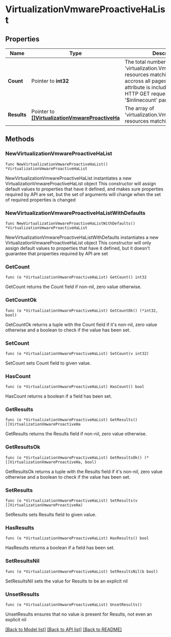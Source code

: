 # VirtualizationVmwareProactiveHaList

## Properties

Name | Type | Description | Notes
------------ | ------------- | ------------- | -------------
**Count** | Pointer to **int32** | The total number of &#39;virtualization.VmwareProactiveHa&#39; resources matching the request, accross all pages. The &#39;Count&#39; attribute is included when the HTTP GET request includes the &#39;$inlinecount&#39; parameter. | [optional] 
**Results** | Pointer to [**[]VirtualizationVmwareProactiveHa**](VirtualizationVmwareProactiveHa.md) | The array of &#39;virtualization.VmwareProactiveHa&#39; resources matching the request. | [optional] 

## Methods

### NewVirtualizationVmwareProactiveHaList

`func NewVirtualizationVmwareProactiveHaList() *VirtualizationVmwareProactiveHaList`

NewVirtualizationVmwareProactiveHaList instantiates a new VirtualizationVmwareProactiveHaList object
This constructor will assign default values to properties that have it defined,
and makes sure properties required by API are set, but the set of arguments
will change when the set of required properties is changed

### NewVirtualizationVmwareProactiveHaListWithDefaults

`func NewVirtualizationVmwareProactiveHaListWithDefaults() *VirtualizationVmwareProactiveHaList`

NewVirtualizationVmwareProactiveHaListWithDefaults instantiates a new VirtualizationVmwareProactiveHaList object
This constructor will only assign default values to properties that have it defined,
but it doesn't guarantee that properties required by API are set

### GetCount

`func (o *VirtualizationVmwareProactiveHaList) GetCount() int32`

GetCount returns the Count field if non-nil, zero value otherwise.

### GetCountOk

`func (o *VirtualizationVmwareProactiveHaList) GetCountOk() (*int32, bool)`

GetCountOk returns a tuple with the Count field if it's non-nil, zero value otherwise
and a boolean to check if the value has been set.

### SetCount

`func (o *VirtualizationVmwareProactiveHaList) SetCount(v int32)`

SetCount sets Count field to given value.

### HasCount

`func (o *VirtualizationVmwareProactiveHaList) HasCount() bool`

HasCount returns a boolean if a field has been set.

### GetResults

`func (o *VirtualizationVmwareProactiveHaList) GetResults() []VirtualizationVmwareProactiveHa`

GetResults returns the Results field if non-nil, zero value otherwise.

### GetResultsOk

`func (o *VirtualizationVmwareProactiveHaList) GetResultsOk() (*[]VirtualizationVmwareProactiveHa, bool)`

GetResultsOk returns a tuple with the Results field if it's non-nil, zero value otherwise
and a boolean to check if the value has been set.

### SetResults

`func (o *VirtualizationVmwareProactiveHaList) SetResults(v []VirtualizationVmwareProactiveHa)`

SetResults sets Results field to given value.

### HasResults

`func (o *VirtualizationVmwareProactiveHaList) HasResults() bool`

HasResults returns a boolean if a field has been set.

### SetResultsNil

`func (o *VirtualizationVmwareProactiveHaList) SetResultsNil(b bool)`

 SetResultsNil sets the value for Results to be an explicit nil

### UnsetResults
`func (o *VirtualizationVmwareProactiveHaList) UnsetResults()`

UnsetResults ensures that no value is present for Results, not even an explicit nil

[[Back to Model list]](../README.md#documentation-for-models) [[Back to API list]](../README.md#documentation-for-api-endpoints) [[Back to README]](../README.md)


